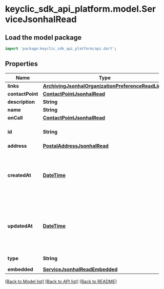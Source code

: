 # keyclic_sdk_api_platform.model.ServiceJsonhalRead

## Load the model package
```dart
import 'package:keyclic_sdk_api_platform/api.dart';
```

## Properties
Name | Type | Description | Notes
------------ | ------------- | ------------- | -------------
**links** | [**ArchivingJsonhalOrganizationPreferenceReadLinks**](ArchivingJsonhalOrganizationPreferenceReadLinks.md) |  | [optional] 
**contactPoint** | [**ContactPointJsonhalRead**](ContactPointJsonhalRead.md) |  | [optional] 
**description** | **String** |  | [optional] 
**name** | **String** |  | 
**onCall** | [**ContactPointJsonhalRead**](ContactPointJsonhalRead.md) |  | [optional] 
**id** | **String** | The resource identifier. | [optional] [readonly] 
**address** | [**PostalAddressJsonhalRead**](PostalAddressJsonhalRead.md) |  | [optional] 
**createdAt** | [**DateTime**](DateTime.md) | The date and time when the resource was created, in UTC format. | [optional] [readonly] 
**updatedAt** | [**DateTime**](DateTime.md) | The date and time when the resource was updated, in UTC format. | [optional] [readonly] 
**type** | **String** |  | [optional] [readonly] 
**embedded** | [**ServiceJsonhalReadEmbedded**](ServiceJsonhalReadEmbedded.md) |  | [optional] 

[[Back to Model list]](../README.md#documentation-for-models) [[Back to API list]](../README.md#documentation-for-api-endpoints) [[Back to README]](../README.md)



